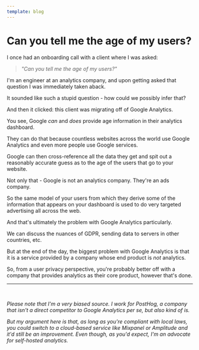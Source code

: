 ```yaml
---
template: blog
---
```


# Can you tell me the age of my users?

I once had an onboarding call with a client where I was asked:

> _"Can you tell me the age of my users?"_

I'm an engineer at an analytics company, and upon getting asked that question I was immediately taken aback.

It sounded like such a stupid question - how could we possibly infer that?

And then it clicked: this client was migrating off of Google Analytics.

You see, Google _can_ and _does_ provide age information in their analytics dashboard.

They can do that because countless websites across the world use Google Analytics and even more people use Google services.

Google can then cross-reference all the data they get and spit out a reasonably accurate guess as to the age of the users that go to your website.

Not only that - Google is not an analytics company. They're an ads company.

So the same model of your users from which they derive some of the information that appears on your dashboard is used to do very targeted advertising all across the web.

And that's ultimately the problem with Google Analytics particularly.

We can discuss the nuances of GDPR, sending data to servers in other countries, etc.

But at the end of the day, the biggest problem with Google Analytics is that it is a service provided by a company whose end product is _not_ analytics.

So, from a user privacy perspective, you're probably better off with a company that provides analytics as their core product, however that's done.

---

<br />

_Please note that I'm a very biased source. I work for PostHog, a company that isn't a direct competitor to Google Analytics per se, but also kind of is._

_But my argument here is that, as long as you're compliant with local laws, you could switch to a cloud-based service like Mixpanel or Amplitude and it'd still be an improvement. Even though, as you'd expect, I'm an advocate for self-hosted analytics._
